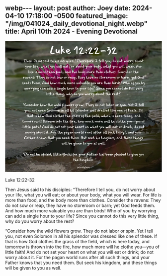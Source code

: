 webp---
layout: post
author: Joey
date: 2024-04-10 17:18:00 -0500
featured_image: "/img/041024_daily_devotional_night.webp"
title: April 10th 2024 - Evening Devotional
---

[![April 10th 2024 - Evening Devotional](/img/041024_daily_devotional_night.webp)](/img/041024_daily_devotional_night.webp)

Luke 12:22-32

Then Jesus said to his disciples: “Therefore I tell you, do not worry about your life, what you will eat; or about your body, what you will wear. For life is more than food, and the body more than clothes. Consider the ravens: They do not sow or reap, they have no storeroom or barn; yet God feeds them. And how much more valuable you are than birds! Who of you by worrying can add a single hour to your life? Since you cannot do this very little thing, why do you worry about the rest?

“Consider how the wild flowers grow. They do not labor or spin. Yet I tell you, not even Solomon in all his splendor was dressed like one of these. If that is how God clothes the grass of the field, which is here today, and tomorrow is thrown into the fire, how much more will he clothe you—you of little faith! And do not set your heart on what you will eat or drink; do not worry about it. For the pagan world runs after all such things, and your Father knows that you need them. But seek his kingdom, and these things will be given to you as well.


